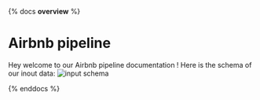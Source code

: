 {% docs __overview__ %}

# Airbnb pipeline

Hey welcome to our Airbnb pipeline documentation !
Here is the schema of our inout data:
![input schema](https://dbtlearn.s3.us-east-2.amazonaws.com/input_schema.png)

{% enddocs %}

